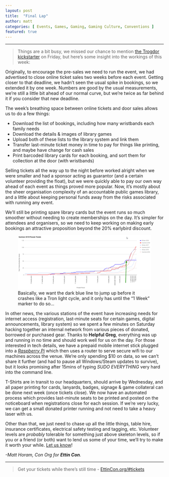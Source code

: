 ```yaml
---
layout: post
title:  "Final Lap"
author: matt
categories: [ Events, Games, Gaming, Gaming Culture, Conventions ]
featured: true
---
```


<section name="ed6f" class="section section--body section--first"><div class="section-divider"><hr class="section-divider"></div><div class="section-content"><div class="section-inner sectionLayout--insetColumn"><blockquote name="42e3" id="42e3" class="graf graf--blockquote graf-after--h3">Things are a bit busy, we missed our chance to mention <a href="https://www.kickstarter.com/projects/1999933720/trogdor-the-board-game" data-href="https://www.kickstarter.com/projects/1999933720/trogdor-the-board-game" class="markup--anchor markup--blockquote-anchor" rel="noopener" target="_blank">the Trogdor kickstarter</a> on Friday, but here’s some insight into the workings of this week:</blockquote><p name="f7b1" id="f7b1" class="graf graf--p graf-after--blockquote">Originally, to encourage the pre-sales we need to run the event, we had advertised to close online ticket sales two weeks before each event. Getting closer to that deadline, we hadn’t seen the usual spike in bookings, so we extended it by one week. Numbers are good by the usual measurements, we’re still a little bit ahead of our normal curve, but we’re twice as far behind it if you consider that new deadline.</p><p name="8200" id="8200" class="graf graf--p graf-after--p">The week’s breathing space between online tickets and door sales allows us to do a few things:</p><ul class="postList"><li name="41fa" id="41fa" class="graf graf--li graf-after--p">Download the list of bookings, including how many wristbands each family needs</li><li name="ae83" id="ae83" class="graf graf--li graf-after--li">Download the details &amp; images of library games</li><li name="9671" id="9671" class="graf graf--li graf-after--li">Upload both of these lists to the library system and link them</li><li name="fafc" id="fafc" class="graf graf--li graf-after--li">Transfer last-minute ticket money in time to pay for things like printing, and maybe have change for cash sales</li><li name="357c" id="357c" class="graf graf--li graf-after--li">Print barcoded library cards for each booking, and sort them for collection at the door (with wristbands)</li></ul><p name="5da7" id="5da7" class="graf graf--p graf-after--li">Selling tickets all the way up to the night before worked alright when we were smaller and had a sponsor acting as guarantor (and a certain volunteer providing the float), but we were quickly able to pay our own way ahead of each event as things proved more popular. Now, it’s mostly about the sheer organisation complexity of an accountable public games library, and a little about keeping personal funds away from the risks associated with running any event.</p><p name="a8b9" id="a8b9" class="graf graf--p graf-after--p">We’ll still be printing spare library cards but the event runs so much smoother without needing to create memberships on the day. It’s simpler for attendees and organisers, so we need to keep working on making early bookings an attractive proposition beyond the 20% earlybird discount.</p>

<figure name="9b84" id="9b84" class="graf graf--figure graf-after--p"><img class="graf-image" data-image-id="1*H7jLYDLy5fLtzVfel5aqpg.png" data-width="1278" data-height="517" src="../assets/images/15.png"><figcaption class="imageCaption">Basically, we want the dark blue line to jump up before it crashes like a Tron light cycle, and it only has until the “1 Week” marker to do so…</figcaption></figure>

<p name="05b7" id="05b7" class="graf graf--p graf-after--figure">In other news, the various stations of the event have increasing needs for internet access (registration, last-minute seats for certain games, digital announcements, library system) so we spent a few minutes on Saturday hacking together an internal network from various pieces of donated, borrowed or purchased gear. Thanks to <strong class="markup--strong markup--p-strong">Helpful Greg</strong>, everything was up and running in no time and should work well for us on the day. For those interested in tech details, we have a prepaid mobile internet stick plugged into a <a href="https://www.raspberrypi.org" data-href="https://www.raspberrypi.org" class="markup--anchor markup--p-anchor" rel="noopener" target="_blank"><em class="markup--em markup--p-em">Raspberry Pi</em></a> which then uses a router to serve secure wifi to our machines across the venue. We’re only spending $10 on data, so we can’t share it further (and had to pause all Windows/Steam updates to survive), but it looks promising after 15mins of typing <em class="markup--em markup--p-em">SUDO EVERYTHING </em>very hard into the command line.</p><p name="7d6a" id="7d6a" class="graf graf--p graf-after--p">T-Shirts are in transit to our headquarters, should arrive by Wednesday, and all paper printing for cards, lanyards, badges, signage &amp; game collateral can be done next week (once tickets close). We now have an automated process which provides last-minute seats to be printed and posted on the noticeboard when registrations close for each session. If we’re very lucky, we can get a small donated printer running and not need to take a heavy laser with us.</p><p name="697a" id="697a" class="graf graf--p graf-after--p">Other than that, we just need to chase up all the little things, table hire, insurance certificates, electrical safety testing and tagging, etc. Volunteer levels are <em class="markup--em markup--p-em">probably</em> tolerable for something just above skeleton levels, so if you or a friend (or both) want to lend us some of your time, we’ll try to make it worth your while. <a href="https://EttinCon.org/volunteer" data-href="https://EttinCon.org/volunteer" class="markup--anchor markup--p-anchor" rel="noopener" target="_blank">Let us know</a>!</p><p name="f74c" id="f74c" class="graf graf--p graf-after--p graf--trailing"><em class="markup--em markup--p-em">-Matt Horam, Con Org for </em><strong class="markup--strong markup--p-strong"><em class="markup--em markup--p-em">Ettin Con</em></strong><em class="markup--em markup--p-em">.</em></p></div></div></section><section name="a4e4" class="section section--body section--last"><div class="section-divider"><hr class="section-divider"></div><div class="section-content"><div class="section-inner sectionLayout--insetColumn"><blockquote name="b256" id="b256" class="graf graf--blockquote graf--leading graf--trailing">Get your tickets while there’s still time - <a href="https://EttinCon.org/#tickets" data-href="https://EttinCon.org/#tickets" class="markup--anchor markup--blockquote-anchor" rel="noopener" target="_blank">EttinCon.org/#tickets</a></blockquote></div></div></section>
